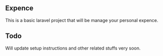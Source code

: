 
## Expence

This is a basic laravel project that will be manage your personal expence.

## Todo

Will update setup instructions and other related stuffs very soon.
